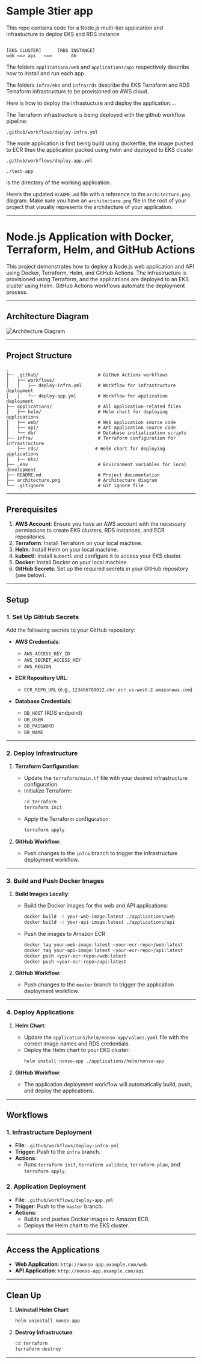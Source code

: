 # Sample 3tier app
This repo contains code for a Node.js multi-tier application and infrastucture to deploy EKS and RDS instance


```

[EKS CLUSTER]      [RDS INSTANCE]
web <=> api   <=>       db
```

The folders `applications/web` and `applications/api` respectively describe how to install and run each app.

The folders `infra/eks` and `infra/rds` describe the EKS Terraform and RDS Terraform infrastructure to be provisioned on AWS cloud.


Here is how to deploy the infrastucture and deploy the application....

The Terraform infrastructure is being deployed with the github workflow pipeline:

```
.github/workflows/deploy-infra.yml
```

The node application is first being build using dockerfile, the image pushed to ECR then the application packed using helm and deployed to EKS cluster

```
.github/workflows/deploy-app.yml
```

```
./test-app
```

is the directory of the working application.


Here’s the updated `README.md` file with a reference to the `architecture.png` diagram. Make sure you have an `architecture.png` file in the root of your project that visually represents the architecture of your application.

---

# Node.js Application with Docker, Terraform, Helm, and GitHub Actions

This project demonstrates how to deploy a Node.js web application and API using Docker, Terraform, Helm, and GitHub Actions. The infrastructure is provisioned using Terraform, and the applications are deployed to an EKS cluster using Helm. GitHub Actions workflows automate the deployment process.

---

## **Architecture Diagram**

![Architecture Diagram](./architecture.png)

---

## **Project Structure**

```
.
├── .github/                      # GitHub Actions workflows
│   ├── workflows/
│   │   ├── deploy-infra.yml      # Workflow for infrastructure deployment
│   │   └── deploy-app.yml        # Workflow for application deployment
├── applications/                 # All application-related files
│   ├── helm/                     # Helm chart for deploying applications
│   ├── web/                      # Web application source code
│   ├── api/                      # API application source code
│   └── db/                       # Database initialization scripts
├── infra/                        # Terraform configuration for infrastructure
    ├── rds/                     # Helm chart for deploying applications
│   ├── eks/ 
├── .env                          # Environment variables for local development
├── README.md                     # Project documentation
├── architecture.png              # Architecture diagram
└── .gitignore                    # Git ignore file
```

---

## **Prerequisites**

1. **AWS Account**: Ensure you have an AWS account with the necessary permissions to create EKS clusters, RDS instances, and ECR repositories.
2. **Terraform**: Install Terraform on your local machine.
3. **Helm**: Install Helm on your local machine.
4. **kubectl**: Install `kubectl` and configure it to access your EKS cluster.
5. **Docker**: Install Docker on your local machine.
6. **GitHub Secrets**: Set up the required secrets in your GitHub repository (see below).

---

## **Setup**

### **1. Set Up GitHub Secrets**
Add the following secrets to your GitHub repository:

- **AWS Credentials**:
  - `AWS_ACCESS_KEY_ID`
  - `AWS_SECRET_ACCESS_KEY`
  - `AWS_REGION`

- **ECR Repository URL**:
  - `ECR_REPO_URL` (e.g., `123456789012.dkr.ecr.us-west-2.amazonaws.com`)

- **Database Credentials**:
  - `DB_HOST` (RDS endpoint)
  - `DB_USER`
  - `DB_PASSWORD`
  - `DB_NAME`

---

### **2. Deploy Infrastructure**
1. **Terraform Configuration**:
   - Update the `terraform/main.tf` file with your desired infrastructure configuration.
   - Initialize Terraform:
     ```bash
     cd terraform
     terraform init
     ```
   - Apply the Terraform configuration:
     ```bash
     terraform apply
     ```

2. **GitHub Workflow**:
   - Push changes to the `infra` branch to trigger the infrastructure deployment workflow.

---

### **3. Build and Push Docker Images**
1. **Build Images Locally**:
   - Build the Docker images for the web and API applications:
     ```bash
     docker build -t your-web-image:latest ./applications/web
     docker build -t your-api-image:latest ./applications/api
     ```
   - Push the images to Amazon ECR:
     ```bash
     docker tag your-web-image:latest <your-ecr-repo>/web:latest
     docker tag your-api-image:latest <your-ecr-repo>/api:latest
     docker push <your-ecr-repo>/web:latest
     docker push <your-ecr-repo>/api:latest
     ```

2. **GitHub Workflow**:
   - Push changes to the `master` branch to trigger the application deployment workflow.

---

### **4. Deploy Applications**
1. **Helm Chart**:
   - Update the `applications/helm/nonso-app/values.yaml` file with the correct image names and RDS credentials.
   - Deploy the Helm chart to your EKS cluster:
     ```bash
     helm install nonso-app ./applications/helm/nonso-app
     ```

2. **GitHub Workflow**:
   - The application deployment workflow will automatically build, push, and deploy the applications.

---

## **Workflows**

### **1. Infrastructure Deployment**
- **File**: `.github/workflows/deploy-infra.yml`
- **Trigger**: Push to the `infra` branch.
- **Actions**:
  - Runs `terraform init`, `terraform validate`, `terraform plan`, and `terraform apply`.

### **2. Application Deployment**
- **File**: `.github/workflows/deploy-app.yml`
- **Trigger**: Push to the `master` branch.
- **Actions**:
  - Builds and pushes Docker images to Amazon ECR.
  - Deploys the Helm chart to the EKS cluster.

---

## **Access the Applications**

- **Web Application**: `http://nonso-app.example.com/web`
- **API Application**: `http://nonso-app.example.com/api`

---

## **Clean Up**

1. **Uninstall Helm Chart**:
   ```bash
   helm uninstall nonso-app
   ```

2. **Destroy Infrastructure**:
   ```bash
   cd terraform
   terraform destroy
   ```

---